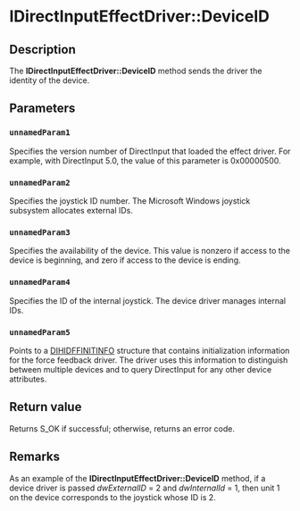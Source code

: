 # IDirectInputEffectDriver::DeviceID

## Description

The **IDirectInputEffectDriver::DeviceID**  method sends the driver the identity of the device.

## Parameters

### `unnamedParam1`

Specifies the version number of DirectInput that loaded the effect driver. For example, with DirectInput 5.0, the value of this parameter is 0x00000500.

### `unnamedParam2`

Specifies the joystick ID number. The Microsoft Windows joystick subsystem allocates external IDs.

### `unnamedParam3`

Specifies the availability of the device. This value is nonzero if access to the device is beginning, and zero if access to the device is ending.

### `unnamedParam4`

Specifies the ID of the internal joystick. The device driver manages internal IDs.

### `unnamedParam5`

Points to a [DIHIDFFINITINFO](https://learn.microsoft.com/windows/desktop/api/dinputd/ns-dinputd-dihidffinitinfo) structure that contains initialization information for the force feedback driver. The driver uses this information to distinguish between multiple devices and to query DirectInput for any other device attributes.

## Return value

Returns S_OK if successful; otherwise, returns an error code.

## Remarks

As an example of the **IDirectInputEffectDriver::DeviceID**  method, if a device driver is passed *dwExternalID* = 2 and *dwInternalId* = 1, then unit 1 on the device corresponds to the joystick whose ID is 2.